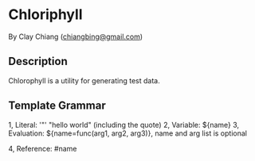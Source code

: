 Chloriphyll
===========

By Clay Chiang (chiangbing@gmail.com)


Description
-----------

Chlorophyll is a utility for generating test data.


Template Grammar
----------------

1, Literal:     '"'
                "hello world" (including the quote)
2, Variable:     ${name}
3, Evaluation:   ${name=func(arg1, arg2, arg3)}, name and arg list is optional

4, Reference:    #name